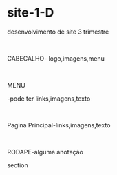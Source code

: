 # site-1-D
desenvolvimento de site 3 trimestre
<body>
<div id="cabeçalho">
  <br><p>CABECALHO- logo,imagens,menu<p>
  </div>
  <div id="menu">
  <br><p>MENU<p>
  <p>-pode ter links,imagens,texto</p>
  </div>
  <div id="pricipal">
  <br><p>Pagina Principal-links,imagens,texto</p>
  </div>
  <div id="rodape">
  <br><p>RODAPE-alguma anotação</p>
  </div>
</body>
  
  section